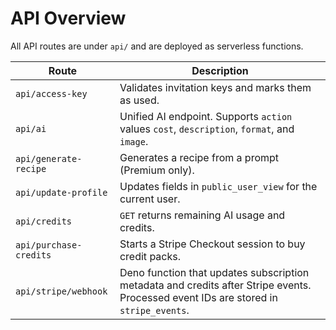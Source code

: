 # API Overview

All API routes are under `api/` and are deployed as serverless functions.

| Route | Description |
|-------|-------------|
| `api/access-key` | Validates invitation keys and marks them as used. |
| `api/ai` | Unified AI endpoint. Supports `action` values `cost`, `description`, `format`, and `image`. |
| `api/generate-recipe` | Generates a recipe from a prompt (Premium only). |
| `api/update-profile` | Updates fields in `public_user_view` for the current user. |
| `api/credits` | `GET` returns remaining AI usage and credits. |
| `api/purchase-credits` | Starts a Stripe Checkout session to buy credit packs. |
| `api/stripe/webhook` | Deno function that updates subscription metadata and credits after Stripe events. Processed event IDs are stored in `stripe_events`. |
